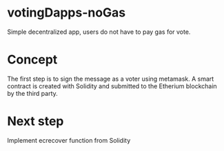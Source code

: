 # votingDapps-noGas
Simple decentralized app, users do not have to pay gas for vote. 
# Concept
The first step is to sign the message as a voter using metamask.
A smart contract is created with Solidity and submitted to the Etherium blockchain by the third party.
# Next step 
Implement ecrecover function from Solidity

